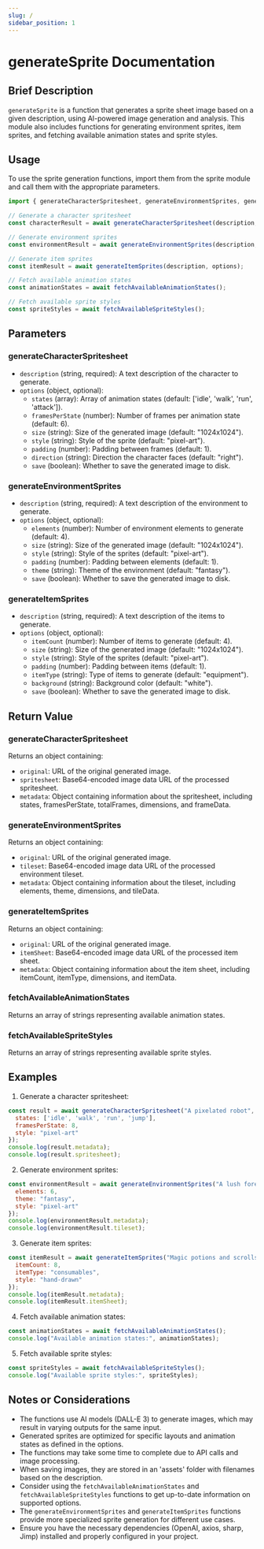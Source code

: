 ```yaml
---
slug: /
sidebar_position: 1
---
```


# generateSprite Documentation

## Brief Description
`generateSprite` is a function that generates a sprite sheet image based on a given description, using AI-powered image generation and analysis. This module also includes functions for generating environment sprites, item sprites, and fetching available animation states and sprite styles.

## Usage
To use the sprite generation functions, import them from the sprite module and call them with the appropriate parameters.

```javascript
import { generateCharacterSpritesheet, generateEnvironmentSprites, generateItemSprites, fetchAvailableAnimationStates, fetchAvailableSpriteStyles } from './path/to/sprite/module';

// Generate a character spritesheet
const characterResult = await generateCharacterSpritesheet(description, options);

// Generate environment sprites
const environmentResult = await generateEnvironmentSprites(description, options);

// Generate item sprites
const itemResult = await generateItemSprites(description, options);

// Fetch available animation states
const animationStates = await fetchAvailableAnimationStates();

// Fetch available sprite styles
const spriteStyles = await fetchAvailableSpriteStyles();
```

## Parameters

### generateCharacterSpritesheet
- `description` (string, required): A text description of the character to generate.
- `options` (object, optional):
  - `states` (array): Array of animation states (default: ['idle', 'walk', 'run', 'attack']).
  - `framesPerState` (number): Number of frames per animation state (default: 6).
  - `size` (string): Size of the generated image (default: "1024x1024").
  - `style` (string): Style of the sprite (default: "pixel-art").
  - `padding` (number): Padding between frames (default: 1).
  - `direction` (string): Direction the character faces (default: "right").
  - `save` (boolean): Whether to save the generated image to disk.

### generateEnvironmentSprites
- `description` (string, required): A text description of the environment to generate.
- `options` (object, optional):
  - `elements` (number): Number of environment elements to generate (default: 4).
  - `size` (string): Size of the generated image (default: "1024x1024").
  - `style` (string): Style of the sprites (default: "pixel-art").
  - `padding` (number): Padding between elements (default: 1).
  - `theme` (string): Theme of the environment (default: "fantasy").
  - `save` (boolean): Whether to save the generated image to disk.

### generateItemSprites
- `description` (string, required): A text description of the items to generate.
- `options` (object, optional):
  - `itemCount` (number): Number of items to generate (default: 4).
  - `size` (string): Size of the generated image (default: "1024x1024").
  - `style` (string): Style of the sprites (default: "pixel-art").
  - `padding` (number): Padding between items (default: 1).
  - `itemType` (string): Type of items to generate (default: "equipment").
  - `background` (string): Background color (default: "white").
  - `save` (boolean): Whether to save the generated image to disk.

## Return Value
### generateCharacterSpritesheet
Returns an object containing:
- `original`: URL of the original generated image.
- `spritesheet`: Base64-encoded image data URL of the processed spritesheet.
- `metadata`: Object containing information about the spritesheet, including states, framesPerState, totalFrames, dimensions, and frameData.

### generateEnvironmentSprites
Returns an object containing:
- `original`: URL of the original generated image.
- `tileset`: Base64-encoded image data URL of the processed environment tileset.
- `metadata`: Object containing information about the tileset, including elements, theme, dimensions, and tileData.

### generateItemSprites
Returns an object containing:
- `original`: URL of the original generated image.
- `itemSheet`: Base64-encoded image data URL of the processed item sheet.
- `metadata`: Object containing information about the item sheet, including itemCount, itemType, dimensions, and itemData.

### fetchAvailableAnimationStates
Returns an array of strings representing available animation states.

### fetchAvailableSpriteStyles
Returns an array of strings representing available sprite styles.

## Examples

1. Generate a character spritesheet:
```javascript
const result = await generateCharacterSpritesheet("A pixelated robot", {
  states: ['idle', 'walk', 'run', 'jump'],
  framesPerState: 8,
  style: "pixel-art"
});
console.log(result.metadata);
console.log(result.spritesheet);
```

2. Generate environment sprites:
```javascript
const environmentResult = await generateEnvironmentSprites("A lush forest with ancient ruins", {
  elements: 6,
  theme: "fantasy",
  style: "pixel-art"
});
console.log(environmentResult.metadata);
console.log(environmentResult.tileset);
```

3. Generate item sprites:
```javascript
const itemResult = await generateItemSprites("Magic potions and scrolls", {
  itemCount: 8,
  itemType: "consumables",
  style: "hand-drawn"
});
console.log(itemResult.metadata);
console.log(itemResult.itemSheet);
```

4. Fetch available animation states:
```javascript
const animationStates = await fetchAvailableAnimationStates();
console.log("Available animation states:", animationStates);
```

5. Fetch available sprite styles:
```javascript
const spriteStyles = await fetchAvailableSpriteStyles();
console.log("Available sprite styles:", spriteStyles);
```

## Notes or Considerations
- The functions use AI models (DALL-E 3) to generate images, which may result in varying outputs for the same input.
- Generated sprites are optimized for specific layouts and animation states as defined in the options.
- The functions may take some time to complete due to API calls and image processing.
- When saving images, they are stored in an 'assets' folder with filenames based on the description.
- Consider using the `fetchAvailableAnimationStates` and `fetchAvailableSpriteStyles` functions to get up-to-date information on supported options.
- The `generateEnvironmentSprites` and `generateItemSprites` functions provide more specialized sprite generation for different use cases.
- Ensure you have the necessary dependencies (OpenAI, axios, sharp, Jimp) installed and properly configured in your project.
